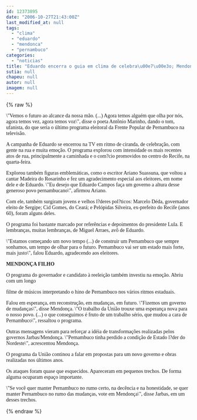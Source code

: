 ```yaml
---
id: 12373895
date: "2006-10-27T21:43:00Z"
last_modified_at: null
tags:
  - "clima"
  - "eduardo"
  - "mendonca"
  - "pernambuco"
categories:
  - "noticias"
title: "Eduardo encerra o guia em clima de celebra\u00e7\u00e3o; Mendon\u00e7a, ao som do hino de Pernambuco"
sutia: null
chapeu: null
autor: null
imagem: null
---
```

{% raw %}
<p><P><FONT face=Verdana>\"Vemos o futuro ao alcance da nossa mão. (...) Agora temos alguém que olha por nós, agora temos vez, agora temos voz\", disse o poeta Antônio Marinho, dando o tom, ufanista, do que seria o último programa eleitoral da Frente Popular de Pernambuco na televisão.</FONT></P></p>
<p><P><FONT face=Verdana>A campanha de Eduardo se encerrou na TV em ritmo de ciranda, de celebração, com gente na rua e muita emoção. O programa explorou com intensidade os mais recentes atos de rua, principalmente a caminhada e o com?cio promovidos no centro do Recife, na quarta-feira.</FONT></P></p>
<p><P><FONT face=Verdana>Explorou também figuras emblemáticas, como o escritor Ariano Suassuna, que voltou a cantar Madeira do Rosarinho e fez um agradecimento especial aos eleitores, em nome dele e de Eduardo. \"Eu desejo que Eduardo Campos faça um governo a altura desse generoso povo pernambucano\", afirmou Ariano.</FONT></P></p>
<p><P><FONT face=Verdana>Com ele, também surgiram jovens e velhos l?deres pol?ticos: Marcelo Déda, governador eleito de Sergipe; Cid Gomes, do Ceará; e Pelópidas Silveira, ex-prefeito do Recife (anos 60), foram alguns deles.</FONT></P></p>
<p><P><FONT face=Verdana>O programa foi bastante marcado por referências e depoimentos do presidente Lula. E lembranças, muitas lembranças, de Miguel Arraes, avô de Eduardo.</FONT></P></p>
<p><P><FONT face=Verdana>\"Estamos começando um novo tempo (...) de construir um Pernambuco que sempre sonhamos, um tempo de olhar para o futuro. Pernambuco vai ser um estado mais forte, mais justo\", falou Eduardo, agradecendo aos eleitores.</FONT></P></p>
<p><P><FONT face=Verdana><STRONG>MENDONÇA FILHO</STRONG></FONT></P></p>
<p><P><FONT face=Verdana>O programa do governador e candidato à reeleição também investiu na emoção. Abriu com um longo</p>
<p> filme de músicos interpretando o hino de Pernambuco nos vários ritmos estaduais.</FONT></P></p>
<p><P><FONT face=Verdana>Falou em esperança, em reconstrução, em mudanças, em futuro. \"Fizemos um governo de mudanças\", disse Mendonça. \"O trabalho da União trouxe uma esperança nova para o nosso povo. (...) o que conseguimos é fruto de um trabalho sério, que mudou a cara de Pernambuco\", ressaltou o programa.</FONT></P></p>
<p><P><FONT face=Verdana>Outras mensagens vieram para reforçar a idéia de transformações realizadas pelos governos Jarbas/Mendonça. \"Pernambuco tinha perdido a condição de Estado l?der do Nordeste\", acrescentou Mendonça.</FONT></P></p>
<p><P><FONT face=Verdana>O programa da União continou a falar em propostas para um novo governo e obras realizadas nos últimos anos.</FONT></P></p>
<p><P><FONT face=Verdana>Os ataques foram quase que esquecidos. Apareceram em pequenos trechos. De forma alguma ocuparam espaço importante. </FONT></P></p>
<p><P><FONT face=Verdana>\"Se você quer manter Pernambuco no rumo certo, na decência e na honestidade, se quer manter Pernambuco no rumo das mudanças, vote em Mendonça\", disse Jarbas, em um desses trechos.</FONT></P> </p>
{% endraw %}